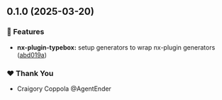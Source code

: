 ## 0.1.0 (2025-03-20)

### 🚀 Features

- **nx-plugin-typebox:** setup generators to wrap nx-plugin generators ([abd019a](https://github.com/AgentEnder/nx-plugin-typebox/commit/abd019a))

### ❤️ Thank You

- Craigory Coppola @AgentEnder